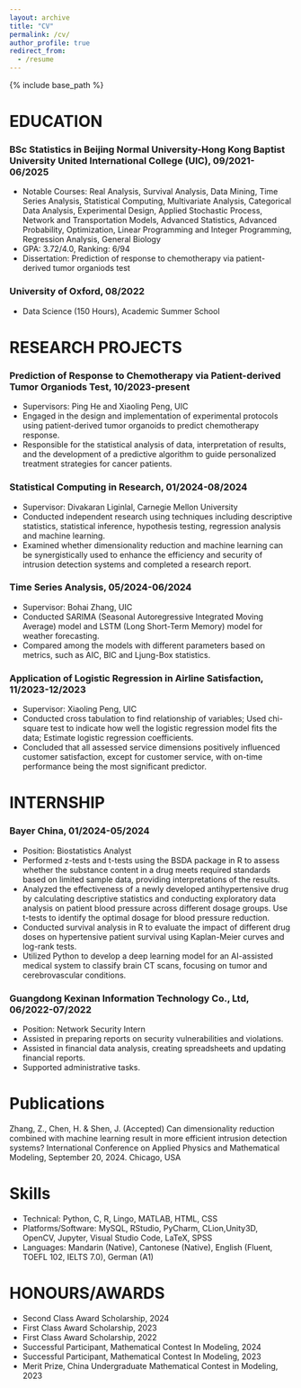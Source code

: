 ```yaml
---
layout: archive
title: "CV"
permalink: /cv/
author_profile: true
redirect_from:
  - /resume
---
```


{% include base_path %}


EDUCATION
======
### BSc Statistics in Beijing Normal University-Hong Kong Baptist University United International College (UIC), 09/2021-06/2025
* Notable Courses: Real Analysis, Survival Analysis, Data Mining, Time Series Analysis, Statistical Computing, Multivariate Analysis, Categorical Data Analysis, Experimental Design, Applied Stochastic Process, Network and Transportation Models, Advanced Statistics, Advanced Probability, Optimization, Linear Programming and Integer Programming, Regression Analysis, General Biology
* GPA: 3.72/4.0, Ranking: 6/94
* Dissertation: Prediction of response to chemotherapy via patient-derived tumor organiods test

### University of Oxford, 08/2022
* Data Science (150 Hours), Academic Summer School


RESEARCH PROJECTS
======
### Prediction of Response to Chemotherapy via Patient-derived Tumor Organiods Test, 10/2023-present
* Supervisors: Ping He and Xiaoling Peng, UIC
* Engaged in the design and implementation of experimental protocols using patient-derived tumor
organoids to predict chemotherapy response.
* Responsible for the statistical analysis of data, interpretation of results, and the development of a predictive
algorithm to guide personalized treatment strategies for cancer patients.

### Statistical Computing in Research, 01/2024-08/2024
* Supervisor: Divakaran Liginlal, Carnegie Mellon University
* Conducted independent research using techniques including descriptive statistics, statistical inference, hypothesis testing, regression analysis and machine learning.
* Examined whether dimensionality reduction and machine learning can be synergistically used to enhance
the efficiency and security of intrusion detection systems and completed a research report.

### Time Series Analysis, 05/2024-06/2024
* Supervisor: Bohai Zhang, UIC
* Conducted SARIMA (Seasonal Autoregressive Integrated Moving Average) model and LSTM (Long
Short-Term Memory) model for weather forecasting.
* Compared among the models with different parameters based on metrics, such as AIC, BIC and Ljung-Box
statistics.

### Application of Logistic Regression in Airline Satisfaction, 11/2023-12/2023
* Supervisor: Xiaoling Peng, UIC
* Conducted cross tabulation to find relationship of variables; Used chi-square test to indicate how well the
logistic regression model fits the data; Estimate logistic regression coefficients.
* Concluded that all assessed service dimensions positively influenced customer satisfaction, except for
customer service, with on-time performance being the most significant predictor.


INTERNSHIP
======
### Bayer China, 01/2024-05/2024
* Position: Biostatistics Analyst
* Performed z-tests and t-tests using the BSDA package in R to assess whether the substance content in a
drug meets required standards based on limited sample data, providing interpretations of the results.
* Analyzed the effectiveness of a newly developed antihypertensive drug by calculating descriptive statistics
and conducting exploratory data analysis on patient blood pressure across different dosage groups. Use
t-tests to identify the optimal dosage for blood pressure reduction.
* Conducted survival analysis in R to evaluate the impact of different drug doses on hypertensive patient
survival using Kaplan-Meier curves and log-rank tests.
* Utilized Python to develop a deep learning model for an AI-assisted medical system to classify brain CT
scans, focusing on tumor and cerebrovascular conditions.

### Guangdong Kexinan Information Technology Co., Ltd, 06/2022-07/2022
* Position: Network Security Intern
* Assisted in preparing reports on security vulnerabilities and violations.
* Assisted in financial data analysis, creating spreadsheets and updating financial reports.
* Supported administrative tasks.


Publications
======
Zhang, Z., Chen, H. & Shen, J. (Accepted) Can dimensionality reduction combined with machine learning result
in more efficient intrusion detection systems? International Conference on Applied Physics and Mathematical
Modeling, September 20, 2024. Chicago, USA
  
Skills
======
* Technical: Python, C, R, Lingo, MATLAB, HTML, CSS
* Platforms/Software: MySQL, RStudio, PyCharm, CLion,Unity3D, OpenCV, Jupyter, Visual Studio Code, LaTeX, SPSS
* Languages: Mandarin (Native), Cantonese (Native), English (Fluent, TOEFL 102, IELTS 7.0), German (A1)

  
HONOURS/AWARDS
======
* Second Class Award Scholarship, 2024
* First Class Award Scholarship, 2023
* First Class Award Scholarship, 2022
* Successful Participant, Mathematical Contest In Modeling, 2024
* Successful Participant, Mathematical Contest In Modeling, 2023
* Merit Prize, China Undergraduate Mathematical Contest in Modeling, 2023
